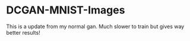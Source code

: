 # DCGAN-MNIST-Images
This is a update from my normal gan. Much slower to train but gives way better results!
